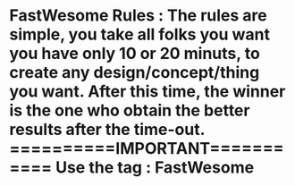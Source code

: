 FastWesome Rules :
The rules are simple, you take all folks you want
you have only 10 or 20 minuts, to create any design/concept/thing you want.
After this time, the winner is the one who obtain the better
results after the time-out.
==========IMPORTANT===========
Use the tag : FastWesome
==============================
 
